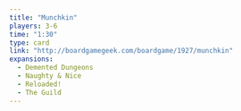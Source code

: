 ```yaml
---
title: "Munchkin"
players: 3-6
time: "1:30"
type: card
link: "http://boardgamegeek.com/boardgame/1927/munchkin"
expansions:
  - Demented Dungeons
  - Naughty & Nice
  - Reloaded!
  - The Guild
---
```

